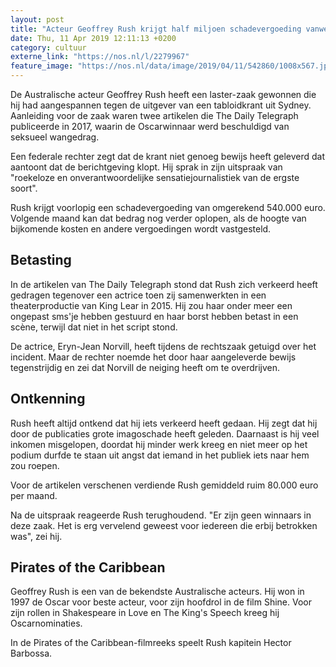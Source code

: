 ```yaml
---
layout: post
title: "Acteur Geoffrey Rush krijgt half miljoen schadevergoeding vanwege laster"
date: Thu, 11 Apr 2019 12:11:13 +0200
category: cultuur
externe_link: "https://nos.nl/l/2279967"
feature_image: "https://nos.nl/data/image/2019/04/11/542860/1008x567.jpg"
---
```


<p>De Australische acteur Geoffrey Rush heeft een laster-zaak gewonnen die hij had aangespannen tegen de uitgever van een tabloidkrant uit Sydney. Aanleiding voor de zaak waren twee artikelen die The Daily Telegraph publiceerde in 2017, waarin de Oscarwinnaar werd beschuldigd van seksueel wangedrag.</p>
<p>Een federale rechter zegt dat de krant niet genoeg bewijs heeft geleverd dat aantoont dat de berichtgeving klopt. Hij sprak in zijn uitspraak van "roekeloze en onverantwoordelijke sensatiejournalistiek van de ergste soort".</p>
<p>Rush krijgt voorlopig een schadevergoeding van omgerekend 540.000 euro. Volgende maand kan dat bedrag nog verder oplopen, als de hoogte van bijkomende kosten en andere vergoedingen wordt vastgesteld.</p>
<h2>Betasting</h2>
<p>In de artikelen van The Daily Telegraph stond dat Rush zich verkeerd heeft gedragen tegenover een actrice toen zij samenwerkten in een theaterproductie van King Lear in 2015. Hij zou haar onder meer een ongepast sms'je hebben gestuurd en haar borst hebben betast in een scène, terwijl dat niet in het script stond.</p>
<p>De actrice, Eryn-Jean Norvill, heeft tijdens de rechtszaak getuigd over het incident. Maar de rechter noemde het door haar aangeleverde bewijs tegenstrijdig en zei dat Norvill de neiging heeft om te overdrijven.</p>
<h2>Ontkenning</h2>
<p>Rush heeft altijd ontkend dat hij iets verkeerd heeft gedaan. Hij zegt dat hij door de publicaties grote imagoschade heeft geleden. Daarnaast is hij veel inkomen misgelopen, doordat hij minder werk kreeg en niet meer op het podium durfde te staan uit angst dat iemand in het publiek iets naar hem zou roepen.</p>
<p>Voor de artikelen verschenen verdiende Rush gemiddeld ruim 80.000 euro per maand.</p>
<p>Na de uitspraak reageerde Rush terughoudend. "Er zijn geen winnaars in deze zaak. Het is erg vervelend geweest voor iedereen die erbij betrokken was", zei hij.</p>
<h2>Pirates of the Caribbean</h2>
<p>Geoffrey Rush is een van de bekendste Australische acteurs. Hij won in 1997 de Oscar voor beste acteur, voor zijn hoofdrol in de film Shine. Voor zijn rollen in Shakespeare in Love en The King's Speech kreeg hij Oscarnominaties.</p>
<p>In de Pirates of the Caribbean-filmreeks speelt Rush kapitein Hector Barbossa.</p>
